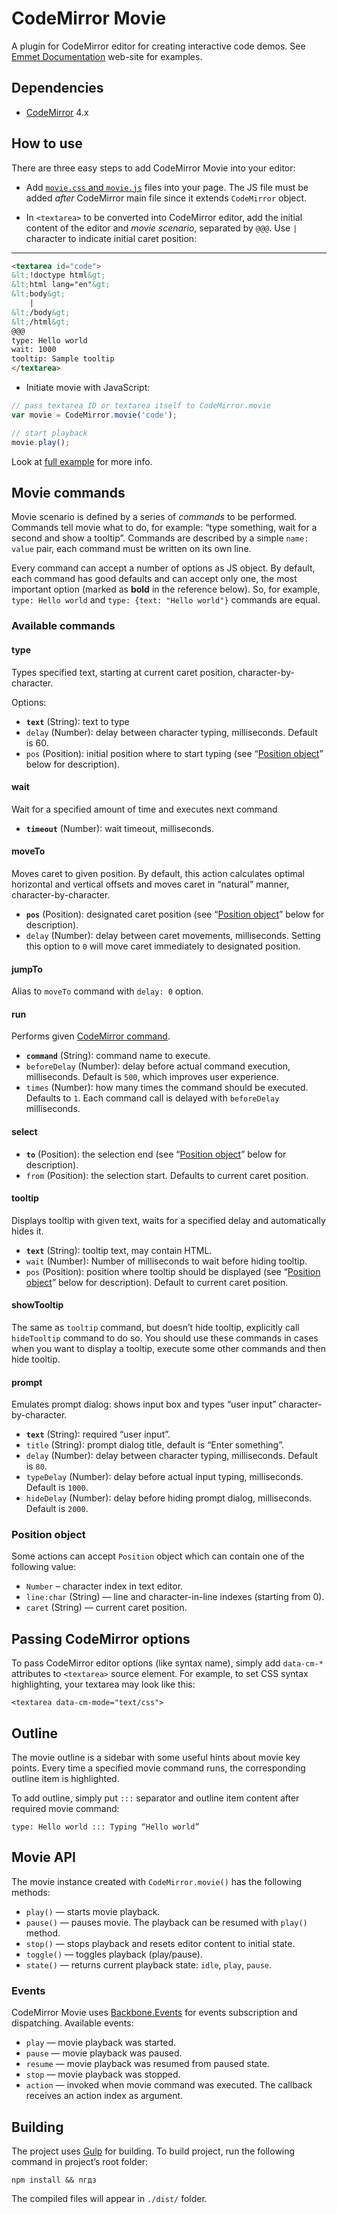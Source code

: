 # CodeMirror Movie

A plugin for CodeMirror editor for creating interactive code demos. See [Emmet Documentation](http://docs.emmet.io) web-site for examples.

## Dependencies

* [CodeMirror](http://codemirror.net) 4.x

## How to use

There are three easy steps to add CodeMirror Movie into your editor:

* Add [`movie.css` and `movie.js`](https://github.com/sergeche/codemirror-movie/blob/master/dist/) files into your page. The JS file must be added _after_ CodeMirror main file since it extends `CodeMirror` object.

* In `<textarea>` to be converted into CodeMirror editor, add the initial content of the editor and _movie scenario_, separated by `@@@`. Use `|` character to indicate initial caret position:

---
```html
<textarea id="code">
&lt;!doctype html&gt;
&lt;html lang="en"&gt;
&lt;body&gt;
	|
&lt;/body&gt;
&lt;/html&gt;
@@@
type: Hello world
wait: 1000
tooltip: Sample tooltip
</textarea>
```
    
* Initiate movie with JavaScript:

```javascript
// pass textarea ID or textarea itself to CodeMirror.movie
var movie = CodeMirror.movie('code');

// start playback
movie.play();
```

Look at [full example](/index.html) for more info.

## Movie commands

Movie scenario is defined by a series of _commands_ to be performed. Commands tell movie what to do, for example: “type something, wait for a second and show a tooltip”. Commands are described by a simple `name: value` pair, each command must be written on its own line.

Every command can accept a number of options as JS object. By default, each command has good defaults and can accept only one, the most important option (marked as **bold** in the reference below). So, for example, `type: Hello world` and `type: {text: "Hello world"}` commands are equal.

### Available commands ###

#### type ####

Types specified text, starting at current caret position, character-by-character.

Options:

* **`text`** (String): text to type
* `delay` (Number): delay between character typing, milliseconds. Default is 60.
* `pos` (Position): initial position where to start typing (see “[Position object](#position-object)” below for description).

#### wait ####

Wait for a specified amount of time and executes next command

* **`timeout`** (Number): wait timeout, milliseconds.

#### moveTo ####

Moves caret to given position. By default, this action calculates optimal horizontal and vertical offsets and moves caret in “natural” manner, character-by-character.

* **`pos`** (Position): designated caret position (see “[Position object](#position-object)” below for description).
* `delay` (Number): delay between caret movements, milliseconds. Setting this option to `0` will move caret immediately to designated position.

#### jumpTo ####

Alias to `moveTo` command with `delay: 0` option.

#### run ####

Performs given [CodeMirror command](https://github.com/marijnh/CodeMirror/blob/v3.0/lib/codemirror.js#L2938).

* **`command`** (String): command name to execute.
* `beforeDelay` (Number): delay before actual command execution, milliseconds. Default is `500`, which improves user experience.
* `times` (Number): how many times the command should be executed. Defaults to `1`. Each command call is delayed with `beforeDelay` milliseconds.

#### select ####

* **`to`** (Position): the selection end (see “[Position object](#position-object)” below for description).
* `from` (Position): the selection start. Defaults to current caret position.

#### tooltip ####

Displays tooltip with given text, waits for a specified delay and automatically hides it.

* **`text`** (String): tooltip text, may contain HTML.
* `wait` (Number): Number of milliseconds to wait before hiding tooltip.
* `pos` (Position): position where tooltip should be displayed  (see “[Position object](#position-object)” below for description). Default to current caret position.

#### showTooltip ####

The same as `tooltip` command, but doesn’t hide tooltip, explicitly call `hideTooltip` command to do so. You should use these commands in cases when you want to display a tooltip, execute some other commands and then hide tooltip.

#### prompt ####

Emulates prompt dialog: shows input box and types “user input” character-by-character.

* **`text`** (String): required “user input”.
* `title` (String): prompt dialog title, default is “Enter something”.
* `delay` (Number): delay between character typing, milliseconds. Default is `80`.
* `typeDelay` (Number): delay before actual input typing, milliseconds. Default is `1000`.
* `hideDelay` (Number): delay before hiding prompt dialog, milliseconds. Default is `2000`.

### Position object ###

Some actions can accept `Position` object which can contain one of the following value:

* `Number` – character index in text editor.
* `line:char` (String) — line and character-in-line indexes (starting from 0).
* `caret` (String) — current caret position.

## Passing CodeMirror options

To pass CodeMirror editor options (like syntax name), simply add `data-cm-*` attributes to `<textarea>` source element. For example, to set CSS syntax highlighting, your textarea may look like this:

	<textarea data-cm-mode="text/css">


## Outline ##

The movie outline is a sidebar with some useful hints about movie key points. Every time a specified movie command runs, the corresponding outline item is highlighted.

To add outline, simply put `:::` separator and outline item content after required movie command:

    type: Hello world ::: Typing “Hello world”

## Movie API ##

The movie instance created with `CodeMirror.movie()` has the following methods:

* `play()` — starts movie playback.
* `pause()` — pauses movie. The playback can be resumed with `play()` method.
* `stop()` — stops playback and resets editor content to initial state.
* `toggle()` — toggles playback (play/pause).
* `state()` — returns current playback state: `idle`, `play`, `pause`.

### Events ###

CodeMirror Movie uses [Backbone.Events](http://backbonejs.org/#Events) for events subscription and dispatching. Available events:

* `play` — movie playback was started.
* `pause` — movie playback was paused.
* `resume` — movie playback was resumed from paused state.
* `stop` — movie playback was stopped.
* `action` — invoked when movie command was executed. The callback receives an action index as argument.

## Building ##

The project uses [Gulp](http://gulpjs.com) for building. To build project, run the following command in project’s root folder:

    npm install && пгдз

The compiled files will appear in `./dist/` folder.
